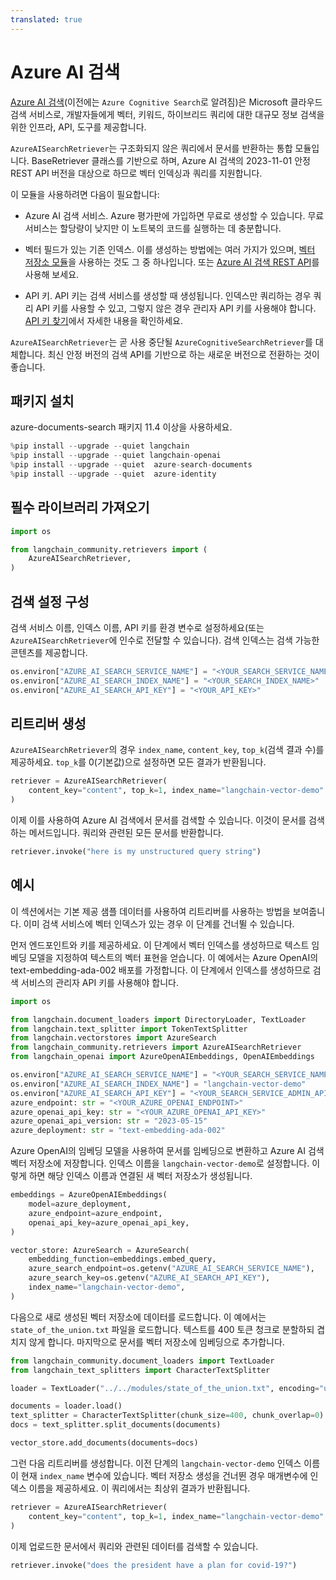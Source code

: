 ```yaml
---
translated: true
---
```


# Azure AI 검색

[Azure AI 검색](https://learn.microsoft.com/azure/search/search-what-is-azure-search)(이전에는 `Azure Cognitive Search`로 알려짐)은 Microsoft 클라우드 검색 서비스로, 개발자들에게 벡터, 키워드, 하이브리드 쿼리에 대한 대규모 정보 검색을 위한 인프라, API, 도구를 제공합니다.

`AzureAISearchRetriever`는 구조화되지 않은 쿼리에서 문서를 반환하는 통합 모듈입니다. BaseRetriever 클래스를 기반으로 하며, Azure AI 검색의 2023-11-01 안정 REST API 버전을 대상으로 하므로 벡터 인덱싱과 쿼리를 지원합니다.

이 모듈을 사용하려면 다음이 필요합니다:

+ Azure AI 검색 서비스. Azure 평가판에 가입하면 무료로 생성할 수 있습니다. 무료 서비스는 할당량이 낮지만 이 노트북의 코드를 실행하는 데 충분합니다.

+ 벡터 필드가 있는 기존 인덱스. 이를 생성하는 방법에는 여러 가지가 있으며, [벡터 저장소 모듈](../vectorstores/azuresearch.md)을 사용하는 것도 그 중 하나입니다. 또는 [Azure AI 검색 REST API](https://learn.microsoft.com/azure/search/search-get-started-vector)를 사용해 보세요.

+ API 키. API 키는 검색 서비스를 생성할 때 생성됩니다. 인덱스만 쿼리하는 경우 쿼리 API 키를 사용할 수 있고, 그렇지 않은 경우 관리자 API 키를 사용해야 합니다. [API 키 찾기](https://learn.microsoft.com/azure/search/search-security-api-keys?tabs=rest-use%2Cportal-find%2Cportal-query#find-existing-keys)에서 자세한 내용을 확인하세요.

`AzureAISearchRetriever`는 곧 사용 중단될 `AzureCognitiveSearchRetriever`를 대체합니다. 최신 안정 버전의 검색 API를 기반으로 하는 새로운 버전으로 전환하는 것이 좋습니다.

## 패키지 설치

azure-documents-search 패키지 11.4 이상을 사용하세요.

```python
%pip install --upgrade --quiet langchain
%pip install --upgrade --quiet langchain-openai
%pip install --upgrade --quiet  azure-search-documents
%pip install --upgrade --quiet  azure-identity
```

## 필수 라이브러리 가져오기

```python
import os

from langchain_community.retrievers import (
    AzureAISearchRetriever,
)
```

## 검색 설정 구성

검색 서비스 이름, 인덱스 이름, API 키를 환경 변수로 설정하세요(또는 `AzureAISearchRetriever`에 인수로 전달할 수 있습니다). 검색 인덱스는 검색 가능한 콘텐츠를 제공합니다.

```python
os.environ["AZURE_AI_SEARCH_SERVICE_NAME"] = "<YOUR_SEARCH_SERVICE_NAME>"
os.environ["AZURE_AI_SEARCH_INDEX_NAME"] = "<YOUR_SEARCH_INDEX_NAME>"
os.environ["AZURE_AI_SEARCH_API_KEY"] = "<YOUR_API_KEY>"
```

## 리트리버 생성

`AzureAISearchRetriever`의 경우 `index_name`, `content_key`, `top_k`(검색 결과 수)를 제공하세요. `top_k`를 0(기본값)으로 설정하면 모든 결과가 반환됩니다.

```python
retriever = AzureAISearchRetriever(
    content_key="content", top_k=1, index_name="langchain-vector-demo"
)
```

이제 이를 사용하여 Azure AI 검색에서 문서를 검색할 수 있습니다.
이것이 문서를 검색하는 메서드입니다. 쿼리와 관련된 모든 문서를 반환합니다.

```python
retriever.invoke("here is my unstructured query string")
```

## 예시

이 섹션에서는 기본 제공 샘플 데이터를 사용하여 리트리버를 사용하는 방법을 보여줍니다. 이미 검색 서비스에 벡터 인덱스가 있는 경우 이 단계를 건너뛸 수 있습니다.

먼저 엔드포인트와 키를 제공하세요. 이 단계에서 벡터 인덱스를 생성하므로 텍스트 임베딩 모델을 지정하여 텍스트의 벡터 표현을 얻습니다. 이 예에서는 Azure OpenAI의 text-embedding-ada-002 배포를 가정합니다. 이 단계에서 인덱스를 생성하므로 검색 서비스의 관리자 API 키를 사용해야 합니다.

```python
import os

from langchain.document_loaders import DirectoryLoader, TextLoader
from langchain.text_splitter import TokenTextSplitter
from langchain.vectorstores import AzureSearch
from langchain_community.retrievers import AzureAISearchRetriever
from langchain_openai import AzureOpenAIEmbeddings, OpenAIEmbeddings

os.environ["AZURE_AI_SEARCH_SERVICE_NAME"] = "<YOUR_SEARCH_SERVICE_NAME>"
os.environ["AZURE_AI_SEARCH_INDEX_NAME"] = "langchain-vector-demo"
os.environ["AZURE_AI_SEARCH_API_KEY"] = "<YOUR_SEARCH_SERVICE_ADMIN_API_KEY>"
azure_endpoint: str = "<YOUR_AZURE_OPENAI_ENDPOINT>"
azure_openai_api_key: str = "<YOUR_AZURE_OPENAI_API_KEY>"
azure_openai_api_version: str = "2023-05-15"
azure_deployment: str = "text-embedding-ada-002"
```

Azure OpenAI의 임베딩 모델을 사용하여 문서를 임베딩으로 변환하고 Azure AI 검색 벡터 저장소에 저장합니다. 인덱스 이름을 `langchain-vector-demo`로 설정합니다. 이렇게 하면 해당 인덱스 이름과 연결된 새 벡터 저장소가 생성됩니다.

```python
embeddings = AzureOpenAIEmbeddings(
    model=azure_deployment,
    azure_endpoint=azure_endpoint,
    openai_api_key=azure_openai_api_key,
)

vector_store: AzureSearch = AzureSearch(
    embedding_function=embeddings.embed_query,
    azure_search_endpoint=os.getenv("AZURE_AI_SEARCH_SERVICE_NAME"),
    azure_search_key=os.getenv("AZURE_AI_SEARCH_API_KEY"),
    index_name="langchain-vector-demo",
)
```

다음으로 새로 생성된 벡터 저장소에 데이터를 로드합니다. 이 예에서는 `state_of_the_union.txt` 파일을 로드합니다. 텍스트를 400 토큰 청크로 분할하되 겹치지 않게 합니다. 마지막으로 문서를 벡터 저장소에 임베딩으로 추가합니다.

```python
from langchain_community.document_loaders import TextLoader
from langchain_text_splitters import CharacterTextSplitter

loader = TextLoader("../../modules/state_of_the_union.txt", encoding="utf-8")

documents = loader.load()
text_splitter = CharacterTextSplitter(chunk_size=400, chunk_overlap=0)
docs = text_splitter.split_documents(documents)

vector_store.add_documents(documents=docs)
```

그런 다음 리트리버를 생성합니다. 이전 단계의 `langchain-vector-demo` 인덱스 이름이 현재 `index_name` 변수에 있습니다. 벡터 저장소 생성을 건너뛴 경우 매개변수에 인덱스 이름을 제공하세요. 이 쿼리에서는 최상위 결과가 반환됩니다.

```python
retriever = AzureAISearchRetriever(
    content_key="content", top_k=1, index_name="langchain-vector-demo"
)
```

이제 업로드한 문서에서 쿼리와 관련된 데이터를 검색할 수 있습니다.

```python
retriever.invoke("does the president have a plan for covid-19?")
```
